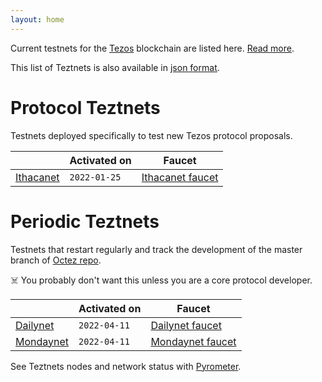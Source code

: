 ```yaml
---
layout: home
---
```


Current testnets for the [Tezos](https://tezos.com) blockchain are listed here. [Read more](about/).

This list of Teztnets is also available in [json format](https://teztnets.xyz/teztnets.json).

# Protocol Teztnets

Testnets deployed specifically to test new Tezos protocol proposals.

| | Activated on | Faucet |
|-------|---------------------|--|
| [Ithacanet](/ithacanet-about) | `2022-01-25` | [Ithacanet faucet](https://teztnets.xyz/ithacanet-faucet) |



# Periodic Teztnets

Testnets that restart regularly and track the development of the master branch of [Octez repo](https://gitlab.com/tezos/tezos/).
 
☠️ You probably don't want this unless you are a core protocol developer.

| | Activated on | Faucet |
|-------|---------------------|--|
| [Dailynet](/dailynet-about) | `2022-04-11` | [Dailynet faucet](https://teztnets.xyz/dailynet-2022-04-11-faucet) |
| [Mondaynet](/mondaynet-about) | `2022-04-11` | [Mondaynet faucet](https://teztnets.xyz/mondaynet-2022-04-11-faucet) |




See Teztnets nodes and network status with [Pyrometer](https://pyrometer.teztnets.xyz).
